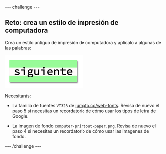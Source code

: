 --- challenge ---

## Reto: crea un estilo de impresión de computadora

Crea un estilo antiguo de impresión de computadora y aplícalo a algunas de las palabras:

![captura de pantalla](images/letter-fonts-printout.png)

Necesitarás:

+ La familia de fuentes `VT323` de <a href="http://jumpto.cc/web-fonts" target="_blank">jumpto.cc/web-fonts</a>. Revisa de nuevo el paso 5 si necesitas un recordatorio de cómo usar los tipos de letra de Google.

+ La imagen de fondo `computer-printout-paper.png`. Revisa de nuevo el paso 4 si necesitas un recordatorio de cómo usar las imagenes de fondo.

--- /challenge ---